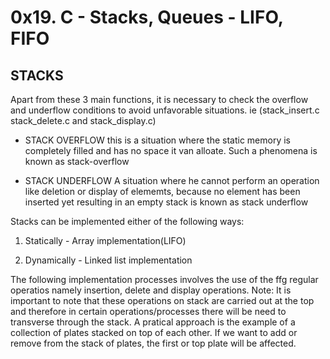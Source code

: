 # 0x19. C - Stacks, Queues - LIFO, FIFO

## STACKS


Apart from these 3 main functions, it is necessary to check the overflow and underflow conditions to avoid unfavorable situations. ie (stack_insert.c stack_delete.c and stack_display.c)

* STACK OVERFLOW
    this is a situation where the static memory is completely filled and has no space it van alloate. Such a phenomena  is known as stack-overflow

* STACK UNDERFLOW
    A situation where he cannot perform an operation like deletion or display of elememts, because no element has been inserted yet resulting in an empty stack is known as stack underflow

Stacks can be implemented either of the following ways:
1. Statically   - Array implementation(LIFO)

2. Dynamically  - Linked list implementation

The following implementation processes involves the use of the ffg regular operatios namely insertion, delete and display operations.
Note: It is important to note that these operations on stack are carried out at the top and therefore in certain operations/processes there will be need to transverse through the stack.
A pratical approach is the example of a collection of plates stacked on top of each other. If we want to add or remove from the stack of plates, the first or top plate will be affected.
